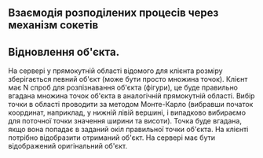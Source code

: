 ## Взаємодія розподілених процесів через механізм сокетів
 ## Відновлення об'єкта.
На сервері у прямокутній області відомого для клієнта розміру зберігається 
певний об'єкт (може бути просто множина точок). Клієнт має N спроб для 
розпізнавання об'єкта (фігури), це буде правильно вгадана множина 
точок об'єкта в аналогічній прямокутній області. Вибір точки в області 
проводити за методом Монте-Карло (вибравши початок координат, 
наприклад, у нижній лівій вершині, і випадково вибираємо для поточної точки 
значення ширини та висоти). Точка буде вгадана, якщо вона попадає в 
заданий окіл правильної точки об'єкта. На клієнті потрібно відобразити 
отриманий об'єкт. На сервері має бути відображений оригінальний об'єкт. 
